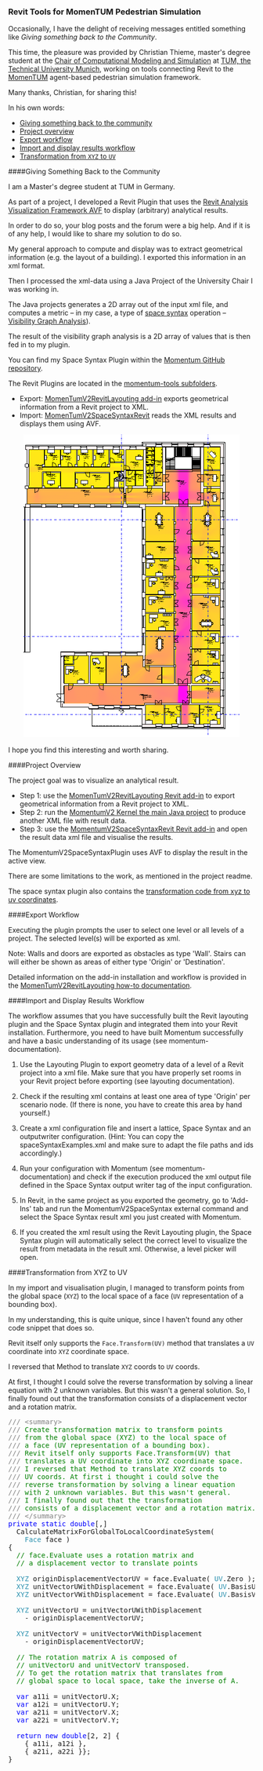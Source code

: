 <head>
<meta http-equiv="Content-Type" content="text/html; charset=utf-8">
<link rel="stylesheet" type="text/css" href="bc.css">
<!--
<script src="run_prettify.js" type="text/javascript"></script>
<script src="https://google-code-prettify.googlecode.com/svn/loader/run_prettify.js" type="text/javascript"></script>
-->
<script src="https://cdn.rawgit.com/google/code-prettify/master/loader/run_prettify.js" type="text/javascript"></script>
</head>

<!---

- https://github.com/tumcms/MomenTUM
  pedestrian simulation framework and tools
  the [Chair of Computational Modeling and Simulation](https://www.cms.bgu.tum.de/en/)
  [Technische Universität München](https://www.tum.de)
  The [layout-tools](https://github.com/tumcms/MomenTUM/tree/master/momentum-tools) projects provide mechanisms to generate simulation scenarios based on different input data (AutoCAD, Revit, OSM).
  https://github.com/tumcms/MomenTUM/tree/master/momentum-tools/momentum-layout-tools/momentum-layout-tools-revit
  This plugin is used to export geometrical information from a Revit project to a xml. The generated xml contains layouts (scenarios/levels) which can be used for Momentum simulations.

MomenTUM Pedestrian Simulation with #RevitAPI in @AutodeskRevit #bim #dynamobim @AutodeskForge #ForgeDevCon http://bit.ly/momentumrvt

Christian Thieme of the Chair of Computational Modeling and Simulation at TUM, the Technical University Munich, shares his tools connecting Revit to the MomenTUM agent-based pedestrian simulation framework
&ndash; Giving something back to the community
&ndash; Project overview
&ndash; Export workflow
&ndash; Import and display results workflow
&ndash; Transformation from <code>XYZ</code> to <code>UV</code>...

--->

### Revit Tools for MomenTUM Pedestrian Simulation

Occasionally, I have the delight of receiving messages entitled something like *Giving something back to the Community*.

This time, the pleasure was provided by Christian Thieme, master's degree student at
the [Chair of Computational Modeling and Simulation](https://www.cms.bgu.tum.de/en) at
[TUM, the Technical University Munich](https://www.tum.de),
working on tools connecting Revit to
the [MomenTUM](https://www.cms.bgu.tum.de/en/31-forschung/projekte/456-momentum) agent-based
pedestrian simulation framework.

Many thanks, Christian, for sharing this!

In his own words:

- [Giving something back to the community](#2)
- [Project overview](#3)
- [Export workflow](#4)
- [Import and display results workflow](#5)
- [Transformation from `XYZ` to `UV`](#6)


####<a name="2"></a>Giving Something Back to the Community

I am a Master's degree student at TUM in Germany.

As part of a project, I developed a Revit Plugin that uses
the [Revit Analysis Visualization Framework AVF](http://thebuildingcoder.typepad.com/blog/avf) to
display (arbitrary) analytical results.

In order to do so, your blog posts and the forum were a big help. And if it is of any help, I would like to share my solution to do so.

My general approach to compute and display was to extract geometrical information (e.g. the layout of a building).
I exported this information in an xml format.

Then I processed the xml-data using a Java Project of the University Chair I was working in.

The Java projects generates a 2D array out of the input xml file, and computes a metric &ndash; in my case, a type
of [space syntax](https://en.wikipedia.org/wiki/Space_syntax) operation
&ndash; [Visibility Graph Analysis](https://en.wikipedia.org/wiki/Visibility_graph_analysis)).

The result of the visibility graph analysis is a 2D array of values that is then fed in to my plugin.

You can find my Space Syntax Plugin within
the [Momentum GitHub repository](https://github.com/tumcms/MomenTUM).

The Revit Plugins are located in
the [momentum-tools subfolders](https://github.com/tumcms/MomenTUM/tree/master/momentum-tools).

- Export: [MomenTumV2RevitLayouting add-in](https://github.com/tumcms/MomenTUM/tree/master/momentum-tools/momentum-layout-tools/momentum-layout-tools-revit) exports geometrical information from a Revit project to XML.
- Import: [MomenTumV2SpaceSyntaxRevit](https://github.com/tumcms/MomenTUM/tree/master/momentum-tools/momentum-spaceSyntax-tools/momentum-spaceSyntax-tools-revit) reads the XML results and displays them using AVF.

<center>
<img src="img/momentum_gebaeude_7_rvt_export.png" alt="Gebaeude 7" width="442"/>
</center>

I hope you find this interesting and worth sharing.


####<a name="3"></a>Project Overview

The project goal was to visualize an analytical result.

- Step 1: use
the [MomenTumV2RevitLayouting Revit add-in](https://github.com/tumcms/MomenTUM/tree/master/momentum-tools/momentum-layout-tools/momentum-layout-tools-revit) to
export geometrical information from a Revit project to XML.
- Step 2: run
the [MomentumV2 Kernel the main Java project](https://github.com/tumcms/MomenTUM) to produce another XML file with result data.
- Step 3: use
the [MomentumV2SpaceSyntaxRevit Revit add-in](https://github.com/tumcms/MomenTUM/tree/master/momentum-tools/momentum-spaceSyntax-tools/momentum-spaceSyntax-tools-revit) and open the result data xml file and visualise the results.

The MomentumV2SpaceSyntaxPlugin uses AVF to display the result in the active view.

There are some limitations to the work, as mentioned in the project readme.

The space syntax plugin also contains the [transformation code from xyz to uv coordinates](#6).


####<a name="4"></a>Export Workflow

Executing the plugin prompts the user to select one level or all levels of a project. The selected level(s) will be exported as xml.

Note: Walls and doors are exported as obstacles as type 'Wall'. Stairs can will either be shown as areas of either type 'Origin' or 'Destination'.

Detailed information on the add-in installation and workflow is provided in
the [MomenTumV2RevitLayouting how-to documentation](zip/HowTo_MomenTumV2RevitLayouting.pdf).


####<a name="5"></a>Import and Display Results Workflow

The workflow assumes that you have successfully built the Revit layouting plugin and the Space Syntax plugin and integrated them into your Revit installation. Furthermore, you need to have built Momentum successfully and have a basic understanding of its usage (see momentum-documentation).

1. Use the Layouting Plugin to export geometry data of a level of a Revit project into a xml file. Make sure that you have properly set rooms in your Revit project before exporting (see layouting documentation).

2. Check if the resulting xml contains at least one area of type 'Origin' per scenario node.
(If there is none, you have to create this area by hand yourself.)

3. Create a xml configuration file and insert a lattice, Space Syntax and an outputwriter configuration.
(Hint: You can copy the spaceSyntaxExamples.xml and make sure to adapt the file paths and ids accordingly.)

4. Run your configuration with Momentum (see momentum-documentation) and check if the execution produced the xml output file defined in the Space Syntax output writer tag of the input configuration.

5. In Revit, in the same project as you exported the geometry, go to 'Add-Ins' tab and run the MomentumV2SpaceSyntax external command and select the Space Syntax result xml you just created with Momentum.

6. If you created the xml result using the Revit Layouting plugin, the Space Syntax plugin will automatically select the correct level to visualize the result from metadata in the result xml. Otherwise, a level picker will open.


####<a name="6"></a>Transformation from XYZ to UV

In my import and visualisation plugin, I managed to transform points from the global space (`XYZ`) to the local space of a face (`UV` representation of a bounding box).

In my understanding, this is quite unique, since I haven't found any other code snippet that does so.

Revit itself only supports the `Face.Transform(UV)` method that translates a `UV` coordinate into `XYZ` coordinate space.

I reversed that Method to translate `XYZ` coords to `UV` coords.

At first, I thought I could solve the reverse transformation by solving a linear equation with 2 unknown variables. But this wasn't a general solution. So, I finally found out that the transformation consists of a displacement vector and a rotation matrix.

<pre class="code">
<span style="color:gray;">///</span><span style="color:green;">&nbsp;</span><span style="color:gray;">&lt;</span><span style="color:gray;">summary</span><span style="color:gray;">&gt;</span>
<span style="color:gray;">///</span><span style="color:green;">&nbsp;Create&nbsp;transformation&nbsp;matrix&nbsp;to&nbsp;transform&nbsp;points&nbsp;</span>
<span style="color:gray;">///</span><span style="color:green;">&nbsp;from&nbsp;the&nbsp;global&nbsp;space&nbsp;(XYZ)&nbsp;to&nbsp;the&nbsp;local&nbsp;space&nbsp;of&nbsp;</span>
<span style="color:gray;">///</span><span style="color:green;">&nbsp;a&nbsp;face&nbsp;(UV&nbsp;representation&nbsp;of&nbsp;a&nbsp;bounding&nbsp;box).</span>
<span style="color:gray;">///</span><span style="color:green;">&nbsp;Revit&nbsp;itself&nbsp;only&nbsp;supports&nbsp;Face.Transform(UV)&nbsp;that&nbsp;</span>
<span style="color:gray;">///</span><span style="color:green;">&nbsp;translates&nbsp;a&nbsp;UV&nbsp;coordinate&nbsp;into&nbsp;XYZ&nbsp;coordinate&nbsp;space.&nbsp;</span>
<span style="color:gray;">///</span><span style="color:green;">&nbsp;I&nbsp;reversed&nbsp;that&nbsp;Method&nbsp;to&nbsp;translate&nbsp;XYZ&nbsp;coords&nbsp;to&nbsp;</span>
<span style="color:gray;">///</span><span style="color:green;">&nbsp;UV&nbsp;coords.&nbsp;At&nbsp;first&nbsp;i&nbsp;thought&nbsp;i&nbsp;could&nbsp;solve&nbsp;the&nbsp;</span>
<span style="color:gray;">///</span><span style="color:green;">&nbsp;reverse&nbsp;transformation&nbsp;by&nbsp;solving&nbsp;a&nbsp;linear&nbsp;equation&nbsp;</span>
<span style="color:gray;">///</span><span style="color:green;">&nbsp;with&nbsp;2&nbsp;unknown&nbsp;variables.&nbsp;But&nbsp;this&nbsp;wasn&#39;t&nbsp;general.&nbsp;</span>
<span style="color:gray;">///</span><span style="color:green;">&nbsp;I&nbsp;finally&nbsp;found&nbsp;out&nbsp;that&nbsp;the&nbsp;transformation&nbsp;</span>
<span style="color:gray;">///</span><span style="color:green;">&nbsp;consists&nbsp;of&nbsp;a&nbsp;displacement&nbsp;vector&nbsp;and&nbsp;a&nbsp;rotation&nbsp;matrix.</span>
<span style="color:gray;">///</span><span style="color:green;">&nbsp;</span><span style="color:gray;">&lt;/</span><span style="color:gray;">summary</span><span style="color:gray;">&gt;</span>
<span style="color:blue;">private</span>&nbsp;<span style="color:blue;">static</span>&nbsp;<span style="color:blue;">double</span>[,]&nbsp;
&nbsp;&nbsp;CalculateMatrixForGlobalToLocalCoordinateSystem(&nbsp;
&nbsp;&nbsp;&nbsp;&nbsp;<span style="color:#2b91af;">Face</span>&nbsp;face&nbsp;)
{
&nbsp;&nbsp;<span style="color:green;">//&nbsp;face.Evaluate&nbsp;uses&nbsp;a&nbsp;rotation&nbsp;matrix&nbsp;and</span>
&nbsp;&nbsp;<span style="color:green;">//&nbsp;a&nbsp;displacement&nbsp;vector&nbsp;to&nbsp;translate&nbsp;points</span>

&nbsp;&nbsp;<span style="color:#2b91af;">XYZ</span>&nbsp;originDisplacementVectorUV&nbsp;=&nbsp;face.Evaluate(&nbsp;<span style="color:#2b91af;">UV</span>.Zero&nbsp;);
&nbsp;&nbsp;<span style="color:#2b91af;">XYZ</span>&nbsp;unitVectorUWithDisplacement&nbsp;=&nbsp;face.Evaluate(&nbsp;<span style="color:#2b91af;">UV</span>.BasisU&nbsp;);
&nbsp;&nbsp;<span style="color:#2b91af;">XYZ</span>&nbsp;unitVectorVWithDisplacement&nbsp;=&nbsp;face.Evaluate(&nbsp;<span style="color:#2b91af;">UV</span>.BasisV&nbsp;);

&nbsp;&nbsp;<span style="color:#2b91af;">XYZ</span>&nbsp;unitVectorU&nbsp;=&nbsp;unitVectorUWithDisplacement&nbsp;
&nbsp;&nbsp;&nbsp;&nbsp;-&nbsp;originDisplacementVectorUV;

&nbsp;&nbsp;<span style="color:#2b91af;">XYZ</span>&nbsp;unitVectorV&nbsp;=&nbsp;unitVectorVWithDisplacement&nbsp;
&nbsp;&nbsp;&nbsp;&nbsp;-&nbsp;originDisplacementVectorUV;

&nbsp;&nbsp;<span style="color:green;">//&nbsp;The&nbsp;rotation&nbsp;matrix&nbsp;A&nbsp;is&nbsp;composed&nbsp;of</span>
&nbsp;&nbsp;<span style="color:green;">//&nbsp;unitVectorU&nbsp;and&nbsp;unitVectorV&nbsp;transposed.</span>
&nbsp;&nbsp;<span style="color:green;">//&nbsp;To&nbsp;get&nbsp;the&nbsp;rotation&nbsp;matrix&nbsp;that&nbsp;translates&nbsp;from&nbsp;</span>
&nbsp;&nbsp;<span style="color:green;">//&nbsp;global&nbsp;space&nbsp;to&nbsp;local&nbsp;space,&nbsp;take&nbsp;the&nbsp;inverse&nbsp;of&nbsp;A.</span>

&nbsp;&nbsp;<span style="color:blue;">var</span>&nbsp;a11i&nbsp;=&nbsp;unitVectorU.X;
&nbsp;&nbsp;<span style="color:blue;">var</span>&nbsp;a12i&nbsp;=&nbsp;unitVectorU.Y;
&nbsp;&nbsp;<span style="color:blue;">var</span>&nbsp;a21i&nbsp;=&nbsp;unitVectorV.X;
&nbsp;&nbsp;<span style="color:blue;">var</span>&nbsp;a22i&nbsp;=&nbsp;unitVectorV.Y;

&nbsp;&nbsp;<span style="color:blue;">return</span>&nbsp;<span style="color:blue;">new</span>&nbsp;<span style="color:blue;">double</span>[2,&nbsp;2]&nbsp;{
&nbsp;&nbsp;&nbsp;&nbsp;{&nbsp;a11i,&nbsp;a12i&nbsp;},
&nbsp;&nbsp;&nbsp;&nbsp;{&nbsp;a21i,&nbsp;a22i&nbsp;}};
}
</pre>
